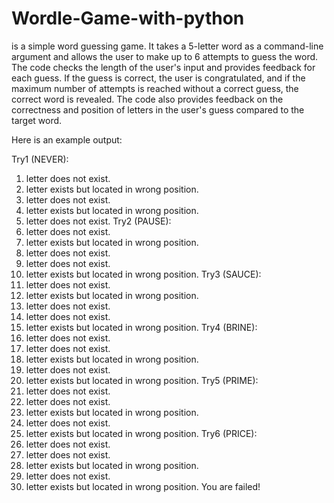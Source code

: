 # Wordle-Game-with-python
 is a simple word guessing game. 
 It takes a 5-letter word as a command-line argument and allows the user to make up to 6 attempts to guess the word.
 The code checks the length of the user's input and provides feedback for each guess. If the guess is correct, the user is congratulated,
 and if the maximum number of attempts is reached without a correct guess, the correct word is revealed. The code also provides feedback 
 on the correctness and position of letters in the user's guess compared to the target word.

Here is an example output:

Try1 (NEVER):
1. letter does not exist.
2. letter exists but located in wrong position.
3. letter does not exist.
4. letter exists but located in wrong position.
5. letter does not exist.
Try2 (PAUSE):
1. letter does not exist.
2. letter exists but located in wrong position.
3. letter does not exist.
4. letter does not exist.
5. letter exists but located in wrong position.
Try3 (SAUCE):
1. letter does not exist.
2. letter exists but located in wrong position.
3. letter does not exist.
4. letter does not exist.
5. letter exists but located in wrong position.
Try4 (BRINE):
1. letter does not exist.
2. letter does not exist.
3. letter exists but located in wrong position.
4. letter does not exist.
5. letter exists but located in wrong position.
Try5 (PRIME):
1. letter does not exist.
2. letter does not exist.
3. letter exists but located in wrong position.
4. letter does not exist.
5. letter exists but located in wrong position.
Try6 (PRICE):
1. letter does not exist.
2. letter does not exist.
3. letter exists but located in wrong position.
4. letter does not exist.
5. letter exists but located in wrong position.
You are failed!
